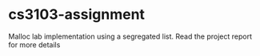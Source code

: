 # cs3103-assignment
Malloc lab implementation using a segregated list. Read the project report for more details
